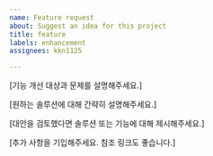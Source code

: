 ```yaml
---
name: Feature request
about: Suggest an idea for this project
title: feature
labels: enhancement
assignees: kkn1125

---
```


[기능 개선 대상과 문제를 설명해주세요.]

[원하는 솔루션에 대해 간략히 설명해주세요.]

[대안을 검토했다면 솔루션 또는 기능에 대해 제시해주세요.]

[추가 사항을 기입해주세요. 참조 링크도 좋습니다.]
